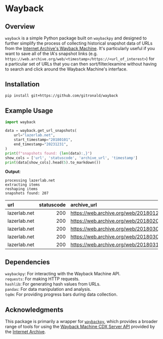 # Wayback

## Overview

`wayback` is a simple Python package built on `waybackpy` and designed to further simplify the process of collecting historical snapshot data of URLs from the [Internet Archive's Wayback Machine](https://archive.org/). It's particularly useful if you want to save all of the IA's snapshot links (e.g. `https://web.archive.org/web/<timestamp>/https://<url_of_interest>`) for a particular set of URLs that you can then sort/filter/examine without having to search and click around the Wayback Machine's interface.

## Installation

```sh
pip install git+https://github.com/gitronald/wayback
```


## Example Usage

```python
import wayback

data = wayback.get_url_snapshots(
    url="lazerlab.net",
    start_timestamp="20180101",
    end_timestamp="20231231",
)
print(f"snapshots found: {len(data):,}")
show_cols = ['url', 'statuscode', 'archive_url', 'timestamp']
print(data[show_cols].head(5).to_markdown())
```

**Output**:
```
processing lazerlab.net
extracting items
reshaping items
snapshots found: 207
``````

| url          |   statuscode | archive_url                                                            |      timestamp |
|:-------------|-------------:|:-----------------------------------------------------------------------|---------------:|
| lazerlab.net |          200 | https://web.archive.org/web/20180129175333/http://lazerlab.net:80/     | 20180129175333 |
| lazerlab.net |          200 | https://web.archive.org/web/20180203075259/http://www.lazerlab.net:80/ | 20180203075259 |
| lazerlab.net |          200 | https://web.archive.org/web/20180301214059/http://lazerlab.net:80/     | 20180301214059 |
| lazerlab.net |          200 | https://web.archive.org/web/20180306094604/http://www.lazerlab.net:80/ | 20180306094604 |
| lazerlab.net |          200 | https://web.archive.org/web/20180314153547/http://lazerlab.net/        | 20180314153547 |


## Dependencies

`waybackpy`: For interacting with the Wayback Machine API.  
`requests`: For making HTTP requests.  
`hashlib`: For generating hash values from URLs.  
`pandas`: For data manipulation and analysis.  
`tqdm`: For providing progress bars during data collection.  


## Acknowledgments
This package is primarily a wrapper for [`waybackpy`](https://akamhy.github.io/waybackpy/), which provides a broader range of tools for using the [Wayback Machine CDX Server API](https://github.com/internetarchive/wayback/tree/master/wayback-cdx-server) provided by the [Internet Archive](https://archive.org/). 
